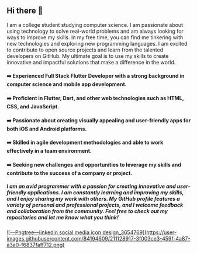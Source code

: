 ## Hi there 👋

 I am a college student studying computer science. I am passionate about using technology to solve real-world problems and am always looking for ways to improve my skills. In my free time, you can find me tinkering with new technologies and exploring new programming languages. I am excited to contribute to open source projects and learn from the talented developers on GitHub. My ultimate goal is to use my skills to create innovative and impactful solutions that make a difference in the world.

#### ➡️ Experienced Full Stack Flutter Developer with a strong background in computer science and mobile app development.

#### ➡️ Proficient in Flutter, Dart, and other web technologies such as HTML, CSS, and JavaScript.

#### ➡️ Passionate about creating visually appealing and user-friendly apps for both iOS and Android platforms.

#### ➡️ Skilled in agile development methodologies and able to work effectively in a team environment.

#### ➡️ Seeking new challenges and opportunities to leverage my skills and contribute to the success of a company or project.

##### I am an avid programmer with a passion for creating innovative and user-friendly applications. I am constantly learning and improving my skills, and I enjoy sharing my work with others. My GitHub profile features a variety of personal and professional projects, and I welcome feedback and collaboration from the community. Feel free to check out my repositories and let me know what you think!


<a href="https://www.linkedin.com/in/ankit-gupta-b97378227/">
<!--START_SECTION:update_image-->
 ![—Pngtree—linkedin social media icon design_3654769](https://user-images.githubusercontent.com/84194609/211128917-3f003ce3-459f-4a87-a3a0-f6837faff712.png)

<!--END_SECTION:update_image-->
</a>
